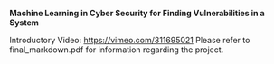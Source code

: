 **Machine Learning in Cyber Security for Finding Vulnerabilities in a System**

Introductory Video: https://vimeo.com/311695021
Please refer to final_markdown.pdf for information regarding the project.
